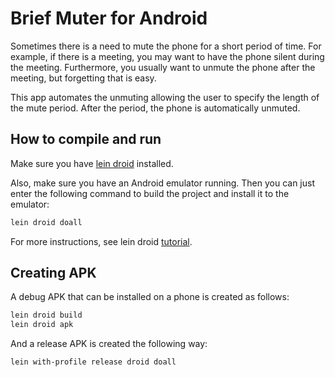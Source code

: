 # Brief Muter for Android

Sometimes there is a need to mute the phone for a short period of time. For
example, if there is a meeting, you may want to have the phone silent during
the meeting. Furthermore, you usually want to unmute the phone after the
meeting, but forgetting that is easy.

This app automates the unmuting allowing the user to specify the length of
the mute period. After the period, the phone is automatically unmuted.

## How to compile and run

Make sure you have [lein droid](https://github.com/clojure-android/lein-droid)
installed.

Also, make sure you have an Android emulator running. Then you can just enter
the following command to build the project and install it to the emulator:

```bash
lein droid doall
```

For more instructions, see lein droid
[tutorial](https://github.com/clojure-android/lein-droid/wiki/Tutorial).

## Creating APK

A debug APK that can be installed on a phone is created as follows:

```bash
lein droid build
lein droid apk
```

And a release APK is created the following way:

```bash
lein with-profile release droid doall
```
